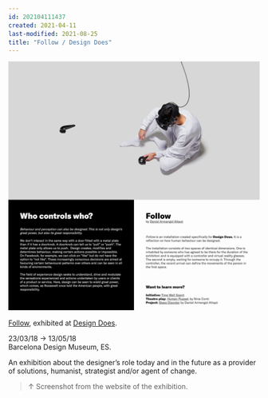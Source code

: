 ```yaml
---
id: 202104111437
created: 2021-04-11
last-modified: 2021-08-25
title: "Follow / Design Does"
---
```

![](../assets/202104111437.jpg)

[Follow]([[202103150141]]), exhibited at [Design Does](https://designdoes.es/).

23/03/18 → 13/05/18  
Barcelona Design Museum, ES.

An exhibition about the designer’s role today and in the future as a provider of solutions, humanist, strategist and/or agent of change.

>↑ Screenshot from the website of the exhibition.